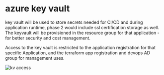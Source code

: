 # azure key vault

key vault will be used to store secrets needed for CI/CD and during application runtime, phase 2 would include ssl certification storage as well.  The keyvault will be provisioned in the resource group for that application - for better security and cost management. 

Access to the key vault is restricted to the application registration for that specific Application, and the terraform app registration and devops AD group for management uses.

![kv access](https://s3-us-west-1.amazonaws.com/donfouts.io/kv_access.png)